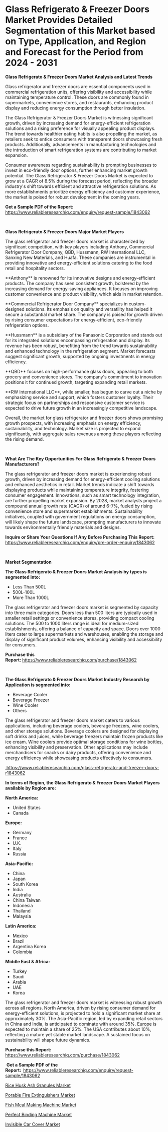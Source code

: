<p><h1>Glass Refrigerato & Freezer Doors Market Provides Detailed Segmentation of this Market based on Type, Application, and Region and Forecast for the Period from 2024 - 2031</h1></p><p><strong>Glass Refrigerato & Freezer Doors Market Analysis and Latest Trends</strong></p>
<p><p>Glass refrigerator and freezer doors are essential components used in commercial refrigeration units, offering visibility and accessibility while maintaining temperature control. These doors are commonly found in supermarkets, convenience stores, and restaurants, enhancing product display and reducing energy consumption through better insulation.</p><p>The Glass Refrigerator & Freezer Doors Market is witnessing significant growth, driven by increasing demand for energy-efficient refrigeration solutions and a rising preference for visually appealing product displays. The trend towards healthier eating habits is also propelling the market, as retailers seek to entice consumers with transparent doors showcasing fresh products. Additionally, advancements in manufacturing technologies and the introduction of smart refrigeration systems are contributing to market expansion.</p><p>Consumer awareness regarding sustainability is prompting businesses to invest in eco-friendly door options, further enhancing market growth potential. The Glass Refrigerator & Freezer Doors Market is expected to grow at a CAGR of 8.5% during the forecast period, reflecting the broader industry's shift towards efficient and attractive refrigeration solutions. As more establishments prioritize energy efficiency and customer experience, the market is poised for robust development in the coming years.</p></p>
<p><strong>Get a Sample PDF of the Report:&nbsp;</strong> <a href="https://www.reliableresearchiq.com/enquiry/request-sample/1843062?utm_campaign=1102&utm_medium=2&utm_source=Github&utm_content=ia&utm_term=17102024&utm_id=glass-refrigerato-freezer-doors">https://www.reliableresearchiq.com/enquiry/request-sample/1843062</a></p>
<p>&nbsp;</p>
<p><strong>Glass Refrigerato & Freezer Doors Major Market Players</strong></p>
<p><p>The glass refrigerator and freezer doors market is characterized by significant competition, with key players including Anthony, Commercial Refrigerator Door Company, QBD, Hussmann, RW International LLC, Sanxing New Materials, and Huafa. These companies are instrumental in providing innovative and energy-efficient solutions catering to the food retail and hospitality sectors.</p><p>**Anthony** is renowned for its innovative designs and energy-efficient products. The company has seen consistent growth, bolstered by the increasing demand for energy-saving appliances. It focuses on improving customer convenience and product visibility, which aids in market retention.</p><p>**Commercial Refrigerator Door Company** specializes in custom-designed solutions. Its emphasis on quality and versatility has helped it secure a substantial market share. The company is poised for growth driven by rising consumer expectations for energy-efficient, eco-friendly refrigeration options.</p><p>**Hussmann** is a subsidiary of the Panasonic Corporation and stands out for its integrated solutions encompassing refrigeration and display. Its revenue has been robust, benefiting from the trend towards sustainability and enhanced technology in the refrigeration segment. Market forecasts suggest significant growth, supported by ongoing investments in energy efficiency.</p><p>**QBD** focuses on high-performance glass doors, appealing to both grocery and convenience stores. The company's commitment to innovation positions it for continued growth, targeting expanding retail markets.</p><p>**RW International LLC**, while smaller, has begun to carve out a niche by emphasizing service and support, which fosters customer loyalty. Their strategic focus on partnerships and responsive customer service is expected to drive future growth in an increasingly competitive landscape.</p><p>Overall, the market for glass refrigerator and freezer doors shows promising growth prospects, with increasing emphasis on energy efficiency, sustainability, and technology. Market size is projected to expand significantly, with aggregate sales revenues among these players reflecting the rising demand.</p></p>
<p>&nbsp;</p>
<p><strong>What Are The Key Opportunities For Glass Refrigerato & Freezer Doors Manufacturers?</strong></p>
<p><p>The glass refrigerator and freezer doors market is experiencing robust growth, driven by increasing demand for energy-efficient cooling solutions and enhanced aesthetics in retail. Market trends indicate a shift towards displaying products while maintaining temperature integrity, fostering consumer engagement. Innovations, such as smart technology integration, are further propelling market expansion. By 2028, market analysts project a compound annual growth rate (CAGR) of around 6-7%, fueled by rising convenience store and supermarket establishments. Sustainability initiatives, coupled with government regulations on energy consumption, will likely shape the future landscape, prompting manufacturers to innovate towards environmentally friendly materials and designs.</p></p>
<p><strong>Inquire or Share Your Questions If Any Before Purchasing This Report:</strong> <a href="https://www.reliableresearchiq.com/enquiry/pre-order-enquiry/1843062?utm_campaign=1102&utm_medium=2&utm_source=Github&utm_content=ia&utm_term=17102024&utm_id=glass-refrigerato-freezer-doors">https://www.reliableresearchiq.com/enquiry/pre-order-enquiry/1843062</a></p>
<p>&nbsp;</p>
<p><strong>Market Segmentation</strong></p>
<p><strong>The Glass Refrigerato & Freezer Doors Market Analysis by types is segmented into:</strong></p>
<p><ul><li>Less Than 500L</li><li>500L-100L</li><li>More Than 1000L</li></ul></p>
<p><p>The glass refrigerator and freezer doors market is segmented by capacity into three main categories. Doors less than 500 liters are typically used in smaller retail settings or convenience stores, providing compact cooling solutions. The 500 to 1000 liters range is ideal for medium-sized establishments, offering a balance of capacity and space. Doors over 1000 liters cater to large supermarkets and warehouses, enabling the storage and display of significant product volumes, enhancing visibility and accessibility for consumers.</p></p>
<p><strong>Purchase this Report:&nbsp;</strong><a href="https://www.reliableresearchiq.com/purchase/1843062?utm_campaign=1102&utm_medium=2&utm_source=Github&utm_content=ia&utm_term=17102024&utm_id=glass-refrigerato-freezer-doors">https://www.reliableresearchiq.com/purchase/1843062</a></p>
<p>&nbsp;</p>
<p><strong>The Glass Refrigerato & Freezer Doors Market Industry Research by Application is segmented into:</strong></p>
<p><ul><li>Beverage Cooler</li><li>Beverage Freezer</li><li>Wine Cooler</li><li>Others</li></ul></p>
<p><p>The glass refrigerator and freezer doors market caters to various applications, including beverage coolers, beverage freezers, wine coolers, and other storage solutions. Beverage coolers are designed for displaying soft drinks and juices, while beverage freezers maintain frozen products like ice cream. Wine coolers provide optimal storage conditions for wine bottles, enhancing visibility and preservation. Other applications may include merchandisers for snacks or dairy products, offering convenience and energy efficiency while showcasing products effectively to consumers.</p></p>
<p><a href="https://www.reliableresearchiq.com/glass-refrigerato-and-freezer-doors-r1843062?utm_campaign=1102&utm_medium=2&utm_source=Github&utm_content=ia&utm_term=17102024&utm_id=glass-refrigerato-freezer-doors">&nbsp;https://www.reliableresearchiq.com/glass-refrigerato-and-freezer-doors-r1843062</a></p>
<p><strong>In terms of Region, the Glass Refrigerato & Freezer Doors Market Players available by Region are:</strong></p>
<p>
    <p> <strong> North America: </strong>
        <ul>
            <li>United States</li>
            <li>Canada</li>
        </ul>
        </p> 
    <p> <strong> Europe: </strong>
        <ul>
            <li>Germany</li>
            <li>France</li>
            <li>U.K.</li>
            <li>Italy</li>
            <li>Russia</li>
        </ul>
        </p> 
    <p> <strong> Asia-Pacific: </strong>
        <ul>
            <li>China</li>
            <li>Japan</li>
            <li>South Korea</li>
            <li>India</li>
            <li>Australia</li>
            <li>China Taiwan</li>
            <li>Indonesia</li>
            <li>Thailand</li>
            <li>Malaysia</li>
        </ul>
        </p> 
    <p> <strong> Latin America: </strong>
        <ul>
            <li>Mexico</li>
            <li>Brazil</li>
            <li>Argentina Korea</li>
            <li>Colombia</li>
        </ul>
        </p> 
    <p> <strong> Middle East & Africa: </strong>
        <ul>
            <li>Turkey</li>
            <li>Saudi</li>
            <li>Arabia</li>
            <li>UAE</li>
            <li>Korea</li>
        </ul>
    </p>
    </p>
<p><p>The glass refrigerator and freezer doors market is witnessing robust growth across all regions. North America, driven by rising consumer demand for energy-efficient solutions, is projected to hold a significant market share at approximately 30%. The Asia-Pacific region, led by expanding retail sectors in China and India, is anticipated to dominate with around 35%. Europe is expected to maintain a share of 25%. The USA contributes about 10%, reflecting a mature yet stable market landscape. A sustained focus on sustainability will shape future dynamics.</p></p>
<p><strong>Purchase this Report: </strong><a href="https://www.reliableresearchiq.com/purchase/1843062?utm_campaign=1102&utm_medium=2&utm_source=Github&utm_content=ia&utm_term=17102024&utm_id=glass-refrigerato-freezer-doors">https://www.reliableresearchiq.com/purchase/1843062</a></p>
<p>&nbsp;<strong>Get a Sample PDF of the Report:&nbsp;&nbsp;</strong><a href="https://www.reliableresearchiq.com/enquiry/request-sample/1843062?utm_campaign=1102&utm_medium=2&utm_source=Github&utm_content=ia&utm_term=17102024&utm_id=glass-refrigerato-freezer-doors">https://www.reliableresearchiq.com/enquiry/request-sample/1843062</a></p>
<p><strong></strong></p>
<p><p><a href="https://www.linkedin.com/pulse/rice-husk-ash-granules-market-trends-growth-outlook-h6ckc?utm_campaign=1102&utm_medium=2&utm_source=Github&utm_content=ia&utm_term=17102024&utm_id=glass-refrigerato-freezer-doors">Rice Husk Ash Granules Market</a></p><p><a href="https://github.com/ritchieduld0/Market-Research-Report-List-1/blob/main/porable-fire-extinguishers-market.md?utm_campaign=1102&utm_medium=2&utm_source=Github&utm_content=ia&utm_term=17102024&utm_id=glass-refrigerato-freezer-doors">Porable Fire Extinguishers Market</a></p><p><a href="https://issuu.com/reportprime-2/docs/fish-meal-making-machine-market-siz_e47f6b3b4565f3?utm_campaign=1102&utm_medium=2&utm_source=Github&utm_content=ia&utm_term=17102024&utm_id=glass-refrigerato-freezer-doors">Fish Meal Making Machine Market</a></p><p><a href="https://issuu.com/reportprime-2/docs/perfect-binding-machine-market-size_b1e33ddcef174b?utm_campaign=1102&utm_medium=2&utm_source=Github&utm_content=ia&utm_term=17102024&utm_id=glass-refrigerato-freezer-doors">Perfect Binding Machine Market</a></p><p><a href="https://www.linkedin.com/pulse/invisible-car-cover-sector-surge-74-growth-roadmap-2031-marketalyst-sonne?utm_campaign=1102&utm_medium=2&utm_source=Github&utm_content=ia&utm_term=17102024&utm_id=glass-refrigerato-freezer-doors">Invisible Car Cover Market</a></p></p>